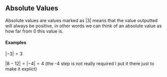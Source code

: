 
## Absolute Values

Absolute values are values marked as $|3|$ means that the value outputted will always be positive, in other words we can think of an absolute value as how far from $0$ this value is.

#### Examples

$|-3|=3$

$|8-12|=|-4|=4$ 
$\text{(the -4 step is not really required I put it there just to make it explict)}$

